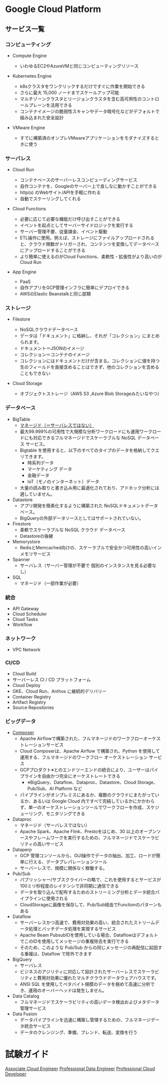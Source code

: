 # Google Cloud Platform

## サービス一覧

### コンピューティング

- Compute Engine
  - いわゆるEC2やAzureVMと同じコンピューティングリソース

- Kubernetes Engine
  - k8sクラスタをワンクリックするだけですぐに作業を開始できる
  - さらに最大 15,000 ノードまでスケールアップ可能
  - マルチゾーンクラスタとリージョンクラスタを含む高可用性のコントロールプレーンを活用できる
  - コンテナイメージの脆弱性スキャンやデータ暗号化などがデフォルトで組み込まれた安全設計

- VMware Engine
  - すでに構築済のオンプレVMwareアプリケーションをモダナイズするときに使う

### サーバレス

- Cloud Run
  - コンテナベースのサーバーレスコンピューディングサービス
  - 自作コンテナを、Googleのサーバー上で良しなに動かすことができる
  - http(s) のWebサイト/APIを手軽に作れる
  - 自動でスケーリングしてくれる

- Cloud Functions
  - 必要に応じて必要な機能だけ呼び出すことができる
  - イベントを起点としてサーバーサイドロジックを実行する
  - サーバー管理不要、従量課金、イベント駆動
  - ETL操作に使用。例えば、ストレージにファイルアップロードされると、クラウド関数がトリガーされ、コンテンツを変換してデータベースにアップロードすることができる
  - より簡単に使えるのがCloud Functions、柔軟性・拡張性がより高いのがCloud Run

- App Engine
  - PaaS
  - 自作アプリをGCP管理インフラに簡単にデプロイできる
  - AWSのElastic Beanstalkと同じ部類

### ストレージ

- Filestore
  - NoSQLクラウドデータベース 
  - データは「ドキュメント」に格納し、それが「コレクション」にまとめられます。
  - ドキュメント＝JSONのイメージ
  - コレクション＝コンテナのイメージ
  - コレクションにはドキュメントだけが含まる。コレクションに値を持つ生のフィールドを直接含めることはできず、他のコレクションを含めることもできない

- Cloud Storage
  - オブジェクトストレージ（AWS S3 ,Azure Blob Storageみたいなやつ） 

### データベース

- BigTable
  - [マネージド（＝サーバレスではない）](https://cloud.google.com/blog/ja/topics/developers-practitioners/serverless-vs-fully-managed-whats-difference)
  - 最大99.999%の可用性で大規模な分析ワークロードにも運用ワークロードにも対応できるフルマネージドでスケーラブルな NoSQL データベース サービス。
  - Bigtable を使用すると、以下のすべてのタイプのデータを格納してクエリできます。
    * 時系列データ
    * マーケティング データ
    * 金融データ
    * IoT（モノのインターネット）データ
  - 大量の読み取りと書き込み用に最適化されており、アドホック分析には適していません。
- Datastore
  - アプリ開発を簡素化するように構築された NoSQLドキュメントデータベース。
  - BigQueryの外部データソースとしてはサポートされていない。
- Firestore
  - 柔軟でスケーラブルな NoSQL クラウド データベース
  - Datastoreの後継
- Memorystore
  - RedisとMemcached向けの、スケーラブルで安全かつ可用性の高いインメモリサービス
- Spanner
  - サーバレス（サーバー管理が不要で 個別のインスタンスを見る必要なし）
- SQL
  - マネージド（一部作業が必要）

### 統合

- API Gateway
- Cloud Scheduler
- Cloud Tasks
- Workflow

### ネットワーク

- VPC Network

### CI/CD

- Cloud Build
 - サーバーレス CI / CD プラットフォーム
- Cloud Deploy
 - GKE、Cloud Run、Anthos に継続的デリバリー
- Container Registry
- Artifact Registry
- Source Repositories

### ビッグデータ

- [Composer](https://cloud.google.com/composer)
  - Apache Airflowで構築された、フルマネージドのワークフローオーケストレーションサービス
  - Cloud Composerは、Apache Airflow で構築され、Python を使用して運用する、フルマネージドのワークフロー オーケストレーション サービス
  - GCPプロダクト※とのエンドツーエンドの統合により、ユーザーはパイプラインを自由かつ完全にオーケストレートできる
    - ※BigQuery、Dataflow、Dataproc、Datastore、Cloud Storage、Pub/Sub、AI Platform など
  - パイプラインがオンプレミスにあるか、複数のクラウドにまたがっているか、あるいは Google Cloud 内ですべて完結しているかにかかわらず、単一のオーケストレーションツールでワークフローを作成、スケジューリング、モニタリングできる
- Dataproc
  - マネージド（サーバレスではない）
  - Apache Spark、Apache Flink、Prestoをはじめ、30 以上のオープンソースやフレームワークを実行するための、フルマネージドでスケーラビリティの高いサービス
- Dataperp
  - GCP 管理コンソールから、GUI操作でデータの抽出、加工、ロードが簡単に行える、データプレパレーションツール
  - サーバーレスで、規模に関係なく稼働する。
- Pub/Sub
  - パブリッシャー/サブスクライバーの略で、これを使用するとサービスが100ミリ秒程度のレイテンシで非同期に通信できる
  - データを取り込んで配布するためのストリーミング分析とデータ統合パイプラインに使用される
  - CloudStorageに画像を保存して、Pub/Sub経由でFunctionのパターンもある
- Dataflow
  - サーバーレスかつ高速で、費用対効果の高い、統合されたストリームデータ処理とバッチデータ処理を実現するサービス
  - Apache Beam PubsubIOを使用している場合、DataflowはデフォルトでこのIDを使用してメッセージの重複除去を実行できる
  - そのため、このような Pub/Sub からの同じメッセージの再配信に起因する重複は、Dataflow で除外できます
- BigQuery
  - サーバレス
  - ビジネスのアジリティに対応して設計されたサーバーレスでスケーラビリティと費用対効果に優れたマルチクラウドデータウェアハウスです。
  - ANSI SQL を使用してペタバイト規模のデータを極めて高速に分析でき、運用のオーバーヘッドは発生しません。
- Data Catalog
  - フルマネージドでスケーラビリティの高いデータ検出およびメタデータ管理サービス
- Data Fusion
  - データパイプラインを迅速に構築し管理するための、フルマネージデータ統合サービス
  - データのクレンジング、準備、ブレンド、転送、変換を行う 

# 試験ガイド

[Associate Cloud Engineer](https://cloud.google.com/learn/certification/cloud-engineer?hl=ja)
[Professional Data Engineer](https://cloud.google.com/certification/guides/data-engineer?hl=ja)
[Professional Cloud Developer](https://cloud.google.com/certification/guides/cloud-developer?hl=ja)

